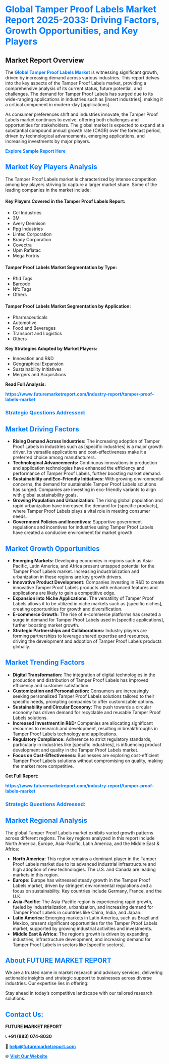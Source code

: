 <h1 style="color: #007BFF;">Global Tamper Proof Labels Market Report 2025-2033: Driving Factors, Growth Opportunities, and Key Players</h1>

<section id="overview">
<h2>Market Report Overview</h2>
<p>The <a href="https://www.futuremarketreport.com/industry-report/tamper-proof-labels-market" style="color: #007BFF; text-decoration: none;"><strong>Global Tamper Proof Labels Market</strong></a> is witnessing significant growth, driven by increasing demand across various industries. This report delves into the key aspects of the Tamper Proof Labels market, providing a comprehensive analysis of its current status, future potential, and challenges. The demand for Tamper Proof Labels has surged due to its wide-ranging applications in industries such as [insert industries], making it a critical component in modern-day [applications].</p>
<p>As consumer preferences shift and industries innovate, the Tamper Proof Labels market continues to evolve, offering both challenges and opportunities for stakeholders. The global market is expected to expand at a substantial compound annual growth rate (CAGR) over the forecast period, driven by technological advancements, emerging applications, and increasing investments by major players.</p>
</section>

<section id="overview">
<p><a href="https://www.futuremarketreport.com/request-sample/reportId=31331" style="color: #007BFF; text-decoration: none;"><strong>Explore Sample Report Here</strong></a></p>
</section>

<section id="key-players">
<h2 style="color: #007BFF;">Market Key Players Analysis</h2>
<p>The Tamper Proof Labels market is characterized by intense competition among key players striving to capture a larger market share. Some of the leading companies in the market include:</p>
<h4>Key Players Covered in the Tamper Proof Labels Report:</h4>
<ul><li>Ccl Industries</li><li>3M</li><li>Avery Dennison</li><li>Ppg Industries</li><li>Lintec Corporation</li><li>Brady Corporation</li><li>Covectra</li><li>Upm Raflatac</li><li>Mega Fortris</li></ul>
<h4>Tamper Proof Labels Market Segmentation by Type:</h4>
<ul><li>Rfid Tags</li><li>Barcode</li><li>Nfc Tags</li><li>Others</li></ul>

<h4>Tamper Proof Labels Market Segmentation by Application:</h4>
<ul><li>Pharmaceuticals</li><li>Automotive</li><li>Food and Beverages</li><li>Transport and Logistics</li><li>Others</li></ul>
<p><strong>Key Strategies Adopted by Market Players:</strong></p>
<ul>
<li>Innovation and R&D</li>
<li>Geographical Expansion</li>
<li>Sustainability Initiatives</li>
<li>Mergers and Acquisitions</li>
</ul>
</section>

<section>
<p><strong>Read Full Analysis: </strong></p><a href="https://www.futuremarketreport.com/industry-report/tamper-proof-labels-market" style="color: #007BFF; text-decoration: none;"><strong>https://www.futuremarketreport.com/industry-report/tamper-proof-labels-market</strong></a>
<h3 style="color: #007BFF;">Strategic Questions Addressed:</h3>
</section>

<section id="driving-factors">
<h2 style="color: #007BFF;">Market Driving Factors</h2>
<ul>
<li><strong>Rising Demand Across Industries:</strong> The increasing adoption of Tamper Proof Labels in industries such as [specific industries] is a major growth driver. Its versatile applications and cost-effectiveness make it a preferred choice among manufacturers.</li>
<li><strong>Technological Advancements:</strong> Continuous innovations in production and application technologies have enhanced the efficiency and performance of Tamper Proof Labels, further boosting market demand.</li>
<li><strong>Sustainability and Eco-Friendly Initiatives:</strong> With growing environmental concerns, the demand for sustainable Tamper Proof Labels solutions has surged. Companies are investing in eco-friendly variants to align with global sustainability goals.</li>
<li><strong>Growing Population and Urbanization:</strong> The rising global population and rapid urbanization have increased the demand for [specific products], where Tamper Proof Labels plays a vital role in meeting consumer needs.</li>
<li><strong>Government Policies and Incentives:</strong> Supportive government regulations and incentives for industries using Tamper Proof Labels have created a conducive environment for market growth.</li>
</ul>
</section>

<section id="growth-opportunities">
<h2 style="color: #007BFF;">Market Growth Opportunities</h2>
<ul>
<li><strong>Emerging Markets:</strong> Developing economies in regions such as Asia-Pacific, Latin America, and Africa present untapped potential for the Tamper Proof Labels market. Increasing industrialization and urbanization in these regions are key growth drivers.</li>
<li><strong>Innovative Product Development:</strong> Companies investing in R&D to create innovative Tamper Proof Labels products with enhanced features and applications are likely to gain a competitive edge.</li>
<li><strong>Expansion into Niche Applications:</strong> The versatility of Tamper Proof Labels allows it to be utilized in niche markets such as [specific niches], creating opportunities for growth and diversification.</li>
<li><strong>E-commerce Growth:</strong> The rise of e-commerce platforms has created a surge in demand for Tamper Proof Labels used in [specific applications], further boosting market growth.</li>
<li><strong>Strategic Partnerships and Collaborations:</strong> Industry players are forming partnerships to leverage shared expertise and resources, driving the development and adoption of Tamper Proof Labels products globally.</li>
</ul>
</section>

<section id="trending-factors">
<h2 style="color: #007BFF;">Market Trending Factors</h2>
<ul>
<li><strong>Digital Transformation:</strong> The integration of digital technologies in the production and distribution of Tamper Proof Labels has improved efficiency and customer satisfaction.</li>
<li><strong>Customization and Personalization:</strong> Consumers are increasingly seeking personalized Tamper Proof Labels solutions tailored to their specific needs, prompting companies to offer customizable options.</li>
<li><strong>Sustainability and Circular Economy:</strong> The push towards a circular economy has driven demand for recyclable and reusable Tamper Proof Labels solutions.</li>
<li><strong>Increased Investment in R&D:</strong> Companies are allocating significant resources to research and development, resulting in breakthroughs in Tamper Proof Labels technology and applications.</li>
<li><strong>Regulatory Compliance:</strong> Adherence to strict regulatory standards, particularly in industries like [specific industries], is influencing product development and quality in the Tamper Proof Labels market.</li>
<li><strong>Focus on Cost-Effectiveness:</strong> Businesses are exploring cost-efficient Tamper Proof Labels solutions without compromising on quality, making the market more competitive.</li>
</ul>
</section>

<section>
<p><strong>Get Full Report: </strong></p><a href="https://www.futuremarketreport.com/industry-report/tamper-proof-labels-market" style="color: #007BFF; text-decoration: none;"><strong>https://www.futuremarketreport.com/industry-report/tamper-proof-labels-market</strong></a>
<h3 style="color: #007BFF;">Strategic Questions Addressed:</h3>
</section>


<section id="regional-analysis">
<h2 style="color: #007BFF;">Market Regional Analysis</h2>
<p>The global Tamper Proof Labels market exhibits varied growth patterns across different regions. The key regions analyzed in this report include North America, Europe, Asia-Pacific, Latin America, and the Middle East & Africa:</p>
<ul>
<li><strong>North America:</strong> This region remains a dominant player in the Tamper Proof Labels market due to its advanced industrial infrastructure and high adoption of new technologies. The U.S. and Canada are leading markets in this region.</li>
<li><strong>Europe:</strong> Europe has witnessed steady growth in the Tamper Proof Labels market, driven by stringent environmental regulations and a focus on sustainability. Key countries include Germany, France, and the U.K.</li>
<li><strong>Asia-Pacific:</strong> The Asia-Pacific region is experiencing rapid growth, fueled by industrialization, urbanization, and increasing demand for Tamper Proof Labels in countries like China, India, and Japan.</li>
<li><strong>Latin America:</strong> Emerging markets in Latin America, such as Brazil and Mexico, present significant opportunities for the Tamper Proof Labels market, supported by growing industrial activities and investments.</li>
<li><strong>Middle East & Africa:</strong> The region’s growth is driven by expanding industries, infrastructure development, and increasing demand for Tamper Proof Labels in sectors like [specific sectors].</li>
</ul>
</section>

<footer>
<h2 style="color: #007BFF;">About FUTURE MARKET REPORT</h2>
<p>We are a trusted name in market research and advisory services, delivering actionable insights and strategic support to businesses across diverse industries. Our expertise lies in offering:</p>

<p>Stay ahead in today’s competitive landscape with our tailored research solutions.</p>

<h2 style="color: #007BFF;">Contact Us:</h2>
<p><strong>FUTURE MARKET REPORT</strong></p>
<p>📞 <strong>+91 (883) 074-8030</strong></p>
<p>📧 <strong><a href="mailto:help@futuremarketreport.com" style="color: #007BFF;">help@futuremarketreport.com</a></strong></p>
<p>🌐 <strong><a href="https://www.futuremarketreport.com/" style="color: #007BFF;">Visit Our Website</a></strong></p>
</footer>